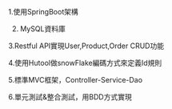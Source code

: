 


1.使用SpringBoot架構

2. MySQL資料庫

3.Restful API實現User,Product,Order CRUD功能

4.使用Hutool做snowFlake編碼方式來定義Id規則

5.標準MVC框架，Controller-Service-Dao

6.單元測試&整合測試，用BDD方式實現

